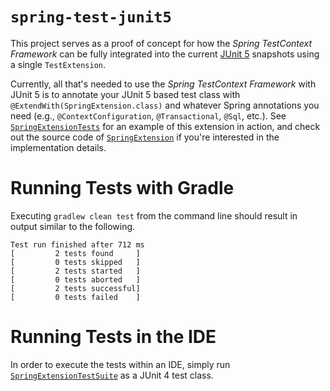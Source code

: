 # `spring-test-junit5`

This project serves as a proof of concept for how the _Spring TestContext Framework_
can be fully integrated into the current [JUnit 5] snapshots using a single `TestExtension`.

Currently, all that's needed to use the _Spring TestContext Framework_ with JUnit 5
is to annotate your JUnit 5 based test class with `@ExtendWith(SpringExtension.class)`
and whatever Spring annotations you need (e.g., `@ContextConfiguration`, `@Transactional`,
`@Sql`, etc.). See [`SpringExtensionTests`] for an example of this extension in action,
and check out the source code of [`SpringExtension`] if you're interested in the 
implementation details.

# Running Tests with Gradle

Executing `gradlew clean test` from the command line should result in output similar to the following.

```
Test run finished after 712 ms
[         2 tests found     ]
[         0 tests skipped   ]
[         2 tests started   ]
[         0 tests aborted   ]
[         2 tests successful]
[         0 tests failed    ]
```

# Running Tests in the IDE

In order to execute the tests within an IDE, simply run [`SpringExtensionTestSuite`] as a JUnit 4 test class.


[JUnit 5]: https://github.com/junit-team/junit-lambda
[`SpringExtension`]: https://github.com/sbrannen/spring-test-junit5/blob/master/src/main/java/org/springframework/test/context/junit5/SpringExtension.java
[`SpringExtensionTests`]: https://github.com/sbrannen/spring-test-junit5/blob/master/src/test/java/org/springframework/test/context/junit5/SpringExtensionTests.java
[`SpringExtensionTestSuite`]: https://github.com/sbrannen/spring-test-junit5/blob/master/src/test/java/org/springframework/test/context/junit5/SpringExtensionTestSuite.java

